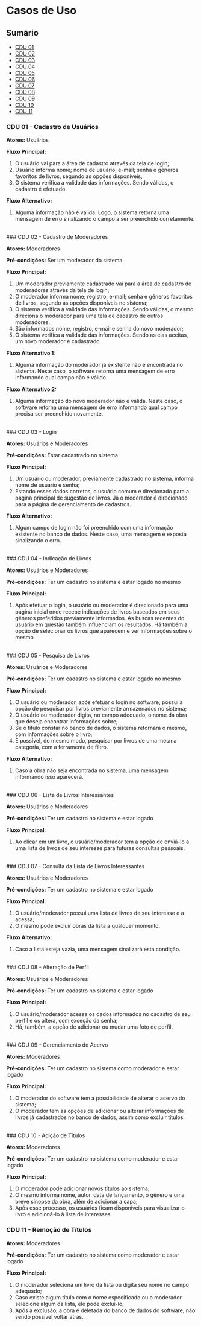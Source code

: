 # Casos de Uso

## Sumário
- [CDU 01](#cdu-01)
- [CDU 02](#cdu-02)
- [CDU 03](#cdu-03)
- [CDU 04](#cdu-04)
- [CDU 05](#cdu-05)
- [CDU 06](#cdu-06)
- [CDU 07](#cdu-07)
- [CDU 08](#cdu-08)
- [CDU 09](#cdu-09)
- [CDU 10](#cdu-10)
- [CDU 11](#cdu-11)



### CDU 01 - Cadastro de Usuários

**Atores:** Usuários

**Fluxo Principal:**
1. O usuário vai para a área de cadastro através da tela de login;
2. Usuário informa nome; nome de usuário; e-mail; senha e gêneros favoritos de livros, segundo as opções disponíveis;
3. O sistema verifica a validade das informações. Sendo válidas, o cadastro é efetuado.

**Fluxo Alternativo:** 
1. Alguma informação não é válida. Logo, o sistema retorna uma mensagem de erro sinalizando o campo a ser preenchido corretamente.
<br> 
 ### CDU 02 - Cadastro de Moderadores

**Atores:** Moderadores

**Pré-condições:** Ser um moderador do sistema

**Fluxo Principal:**
1. Um moderador previamente cadastrado vai para a área de cadastro de moderadores através da tela de login;
2. O moderador informa nome; registro; e-mail; senha e gêneros favoritos de livros, segundo as opções disponíveis no sistema;
3. O sistema verifica a validade das informações. Sendo válidas, o mesmo direciona o moderador para uma tela de cadastro de outros moderadores;
4. São informados nome, registro, e-mail e senha do novo moderador;
5. O sistema verifica a validade das informações. Sendo as elas aceitas, um novo moderador é cadastrado.

**Fluxo Alternativo 1:** 
1. Alguma informação do moderador já existente não é encontrada no sistema. Neste caso, o software retorna uma mensagem de erro informando qual campo não é válido.

**Fluxo Alternativo 2:** 
1. Alguma informação do novo moderador não é válida. Neste caso, o software retorna uma mensagem de erro informando qual campo precisa ser preenchido novamente. 
<br>
### CDU 03 - Login

**Atores:** Usuários e Moderadores

**Pré-condições:** Estar cadastrado no sistema

**Fluxo Principal:**
1. Um usuário ou moderador, previamente cadastrado no sistema, informa nome de usuário e senha;
2. Estando esses dados corretos, o usuário comum é direcionado para a página principal de sugestão de livros. Já o moderador é direcionado para a página de gerenciamento de cadastros.

**Fluxo Alternativo:**
1. Algum campo de login não foi preenchido com uma informação existente no banco de dados. Neste caso, uma mensagem é exposta sinalizando o erro.
<br>
### CDU 04 - Indicação de Livros

**Atores:** Usuários e Moderadores

**Pré-condições:** Ter um cadastro no sistema e estar logado no mesmo

**Fluxo Principal:**
1. Após efetuar o login, o usuário ou moderador é direcionado para uma página inicial onde recebe indicações de livros baseados em seus gêneros preferidos previamente informados. As buscas recentes do usuário em questão também influenciam os resultados. Há também a opção de selecionar os livros que aparecem e ver informações sobre o mesmo
<br>
### CDU 05 - Pesquisa de Livros

**Atores**: Usuários e Moderadores

**Pré-condições:** Ter um cadastro no sistema e estar logado no mesmo

**Fluxo Principal:**
1. O usuário ou moderador, após efetuar o login no software, possui a opção de pesquisar por livros previamente armazenados no sistema;
2. O usuário ou moderador digita, no campo adequado, o nome da obra que deseja encontrar informações sobre;
3. Se o título constar no banco de dados, o sistema retornará o mesmo, com informações sobre o livro;
4. É possível, do mesmo modo, pesquisar por livros de uma mesma categoria, com a ferramenta de filtro.

**Fluxo Alternativo:**
1. Caso a obra não seja encontrada no sistema, uma mensagem informando isso aparecerá.
<br>
### CDU 06 - Lista de Livros Interessantes

**Atores:** Usuários e Moderadores

**Pré-condições:** Ter um cadastro no sistema e estar logado

**Fluxo Principal**: 
1. Ao clicar em um livro, o usuário/moderador tem a opção de enviá-lo a uma lista de livros de seu interesse para futuras consultas pessoais.
<br>
### CDU 07 - Consulta da Lista de Livros Interessantes

**Atores:** Usuários e Moderadores

**Pré-condições:** Ter um cadastro no sistema e estar logado

**Fluxo Principal:**
1. O usuário/moderador possui uma lista de livros de seu interesse e a acessa;
2. O mesmo pode excluir obras da lista a qualquer momento.

**Fluxo Alternativo:**
1. Caso a lista esteja vazia, uma mensagem sinalizará esta condição.
<br>
### CDU 08 - Alteração de Perfil

**Atores:** Usuários e Moderadores

**Pré-condições:** Ter um cadastro no sistema e estar logado

**Fluxo Principal:**
1. O usuário/moderador acessa os dados informados no cadastro de seu perfil e os altera, com exceção da senha;
2. Há, também, a opção de adicionar ou mudar uma foto de perfil.
<br>
### CDU 09 - Gerenciamento do Acervo

**Atores:** Moderadores

**Pré-condições:** Ter um cadastro no sistema como moderador e estar logado

**Fluxo Principal:**
1. O moderador do software tem a possibilidade de alterar o acervo do sistema;
2. O moderador tem as opções de adicionar ou alterar informações de livros já cadastrados no banco de dados, assim como excluir títulos.
<br>
### CDU 10 - Adição de Títulos

**Atores:** Moderadores

**Pré-condições:** Ter um cadastro no sistema como moderador e estar logado

**Fluxo Principal:**
1. O moderador pode adicionar novos títulos ao sistema;
2. O mesmo informa nome, autor, data de lançamento, o gênero e uma breve sinopse da obra, além de adicionar a capa;
3. Após esse processo, os usuários ficam disponíveis para visualizar o livro e adicioná-lo à lista de interesses.

### CDU 11 - Remoção de Títulos

**Atores:** Moderadores

**Pré-condições:** Ter um cadastro no sistema como moderador e estar logado

**Fluxo Principal:**
1. O moderador seleciona um livro da lista ou digita seu nome no campo adequado;
2. Caso existe algum título com o nome especificado ou o moderador selecione algum da lista, ele pode excluí-lo;
3. Após a exclusão, a obra é deletada do banco de dados do software, não sendo possível voltar atrás.
